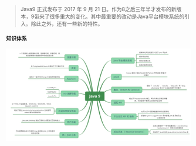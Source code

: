 > Java9 正式发布于 2017 年 9 月 21 日。作为8之后三年半才发布的新版本，9带来了很多重大的变化。其中最重要的改动是Java平台模块系统的引入。除此之外，还有一些新的特性。

#### 知识体系

<img src="./img/java-9.png" alt="img"  />
